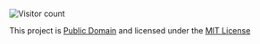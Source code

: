 
![Visitor count](https://shields-io-visitor-counter.herokuapp.com/badge?page=seraph776.QuickStartTemplate&color=black&labelColor=grey&logo=github&style=for-the-badge)

This project is [Public Domain](https://fairuse.stanford.edu/overview/public-domain/welcome/) and licensed under the [MIT License](https://github.com/seraph776/QuickStartTemplate/blob/main/LICENSE) 
